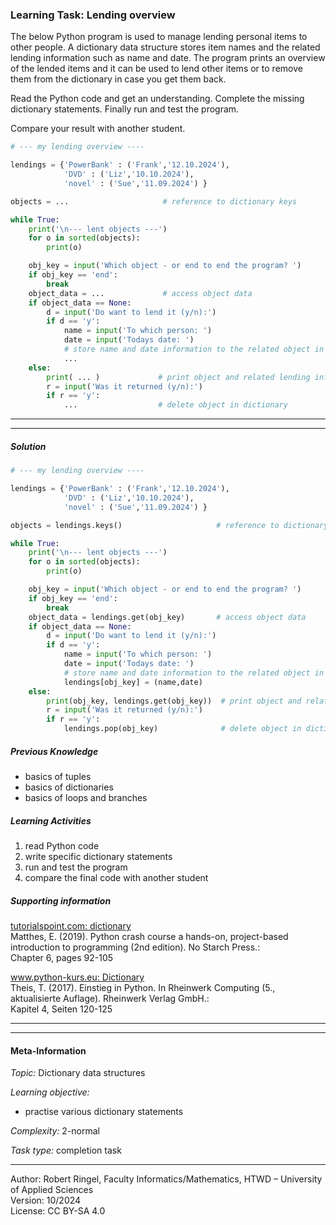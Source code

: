 ### Learning Task: Lending overview

The below Python program is used to manage lending personal items to other people. A dictionary data structure stores item names and the related lending information such as name and date.
The program prints an overview of the lended items and it can be used to lend other items or to remove them from the dictionary in case you get them back.

Read the Python code and get an understanding. Complete the missing dictionary statements. Finally run and test the program.

Compare your result with another student.

``` python
# --- my lending overview ----

lendings = {'PowerBank' : ('Frank','12.10.2024'), 
	        'DVD' : ('Liz','10.10.2024'),
   		    'novel' : ('Sue','11.09.2024') }

objects = ...                     # reference to dictionary keys

while True:
	print('\n--- lent objects ---')
	for o in sorted(objects):
		print(o)

	obj_key = input('Which object - or end to end the program? ')
	if obj_key == 'end':
		break
	object_data = ...             # access object data
	if object_data == None:
		d = input('Do want to lend it (y/n):')
		if d == 'y':
			name = input('To which person: ')
			date = input('Todays date: ')
			# store name and date information to the related object in the dictionary
			...
	else:
		print( ... )             # print object and related lending information
		r = input('Was it returned (y/n):')
		if r == 'y':
			...                  # delete object in dictionary
```

---------------------------------------
---------------------------------------

##### Solution

``` python
# --- my lending overview ----

lendings = {'PowerBank' : ('Frank','12.10.2024'), 
	        'DVD' : ('Liz','10.10.2024'),
   		    'novel' : ('Sue','11.09.2024') }

objects = lendings.keys()                     # reference to dictionary keys

while True:
	print('\n--- lent objects ---')
	for o in sorted(objects):
		print(o)

	obj_key = input('Which object - or end to end the program? ')
	if obj_key == 'end':
		break
	object_data = lendings.get(obj_key)       # access object data
	if object_data == None:
		d = input('Do want to lend it (y/n):')
		if d == 'y':
			name = input('To which person: ')
			date = input('Todays date: ')
			# store name and date information to the related object in the dictionary
			lendings[obj_key] = (name,date)
	else:
		print(obj_key, lendings.get(obj_key))  # print object and related lending information
		r = input('Was it returned (y/n):')
		if r == 'y':
			lendings.pop(obj_key)              # delete object in dictionary
```


##### Previous Knowledge

- basics of tuples
- basics of dictionaries
- basics of loops and branches
  
##### Learning Activities

1) read Python code
2) write specific dictionary statements
3) run and test the program
4) compare the final code with another student


##### Supporting information

[tutorialspoint.com: dictionary](https://www.tutorialspoint.com/python/python_dictionary.htm)  
Matthes, E. (2019). Python crash course a hands-on, project-based introduction to programming (2nd edition). No Starch Press.:  
Chapter 6, pages 92-105  

[www.python-kurs.eu: Dictionary](https://www.python-kurs.eu/python3_dictionaries.php)  
Theis, T. (2017). Einstieg in Python. In Rheinwerk Computing (5., aktualisierte Auflage). Rheinwerk Verlag GmbH.:   
Kapitel 4, Seiten 120-125

---------------------------------------
---------------------------------------
#### Meta-Information
*Topic:*  Dictionary data structures 

*Learning objective:*  
- practise various dictionary statements

[//]: # "learning objective: 3-dictionary"
[//]: # "previous knowledge: 3-dictionary 1-tuple 2-branch 1-loop"

*Complexity:*  2-normal 

*Task type:*  completion task 

----
Author: Robert Ringel, Faculty Informatics/Mathematics, HTWD – University of Applied Sciences  
Version: 10/2024            
License: CC BY-SA 4.0